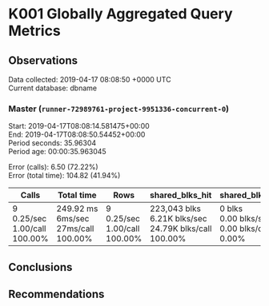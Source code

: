 # K001 Globally Aggregated Query Metrics

## Observations ##
Data collected: 2019-04-17 08:08:50 +0000 UTC  
Current database: dbname  



### Master (`runner-72989761-project-9951336-concurrent-0`) ###
Start: 2019-04-17T08:08:14.581475+00:00  
End: 2019-04-17T08:08:50.54452+00:00  
Period seconds: 35.96304  
Period age: 00:00:35.963045  

Error (calls): 6.50 (72.22%)  
Error (total time): 104.82 (41.94%)

Calls | Total&nbsp;time | Rows | shared_blks_hit | shared_blks_read | shared_blks_dirtied | shared_blks_written | blk_read_time | blk_write_time | kcache_reads | kcache_writes | kcache_user_time_ms | kcache_system_time 
-------|------------|------|-----------------|------------------|---------------------|---------------------|---------------|----------------|--------------|---------------|---------------------|--------------------
9<br/>0.25/sec<br/>1.00/call<br/>100.00% |249.92&nbsp;ms<br/>6ms/sec<br/>27ms/call<br/>100.00% |9<br/>0.25/sec<br/>1.00/call<br/>100.00% |223,043&nbsp;blks<br/>6.21K&nbsp;blks/sec<br/>24.79K&nbsp;blks/call<br/>100.00% |0&nbsp;blks<br/>0.00&nbsp;blks/sec<br/>0.00&nbsp;blks/call<br/>0.00% |0&nbsp;blks<br/>0.00&nbsp;blks/sec<br/>0.00&nbsp;blks/call<br/>0.00% |0&nbsp;blks<br/>0.00&nbsp;blks/sec<br/>0.00&nbsp;blks/call<br/>0.00% |0.00&nbsp;ms<br/>0s/sec<br/>0s/call<br/>0.00% |0.00&nbsp;ms<br/>0s/sec<br/>0s/call<br/>0.00% |0.00&nbsp;bytes<br/>0.00&nbsp;bytes/sec<br/>0.00&nbsp;bytes/call<br/>0.00% |0.00&nbsp;bytes<br/>0.00&nbsp;bytes/sec<br/>0.00&nbsp;bytes/call<br/>0.00% |0.00&nbsp;ms<br/>0s/sec<br/>0s/call<br/>0.00% |0.00&nbsp;ms<br/>0s/sec<br/>0s/call<br/>0.00%





## Conclusions ##


## Recommendations ##

